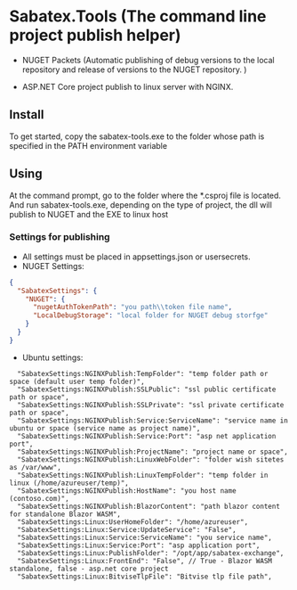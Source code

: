 # Sabatex.Tools (The command line project publish helper)
- NUGET Packets (Automatic publishing of debug versions to the local repository and release of versions to the NUGET repository. )

- ASP.NET Core project publish to linux server with NGINX.

## Install

To get started, copy the sabatex-tools.exe to the folder whose path is specified in the PATH environment variable

## Using
At the command prompt, go to the folder where the *.csproj file is located. And run sabatex-tools.exe, depending on the type of project, the dll will publish to NUGET and the EXE to linux host 

### Settings for publishing
- All settings must be placed in appsettings.json or usersecrets.
- NUGET Settings:
```json
{
  "SabatexSettings": {
    "NUGET": {
      "nugetAuthTokenPath": "you path\\token file name",
      "LocalDebugStorage": "local folder for NUGET debug storfge"
    }
  }
}
```

- Ubuntu settings:
```
  "SabatexSettings:NGINXPublish:TempFolder": "temp folder path or space (default user temp folder)",
  "SabatexSettings:NGINXPublish:SSLPublic": "ssl public certificate path or space",
  "SabatexSettings:NGINXPublish:SSLPrivate": "ssl private certificate path or space",
  "SabatexSettings:NGINXPublish:Service:ServiceName": "service name in ubuntu or space (service name as project name)",
  "SabatexSettings:NGINXPublish:Service:Port": "asp net application port",
  "SabatexSettings:NGINXPublish:ProjectName": "project name or space",
  "SabatexSettings:NGINXPublish:LinuxWebFolder": "folder wish sitetes as /var/www",
  "SabatexSettings:NGINXPublish:LinuxTempFolder": "temp folder in linux (/home/azureuser/temp)",
  "SabatexSettings:NGINXPublish:HostName": "you host name (contoso.com)",
  "SabatexSettings:NGINXPublish:BlazorContent": "path blazor content for standalone Blazor WASM",
  "SabatexSettings:Linux:UserHomeFolder": "/home/azureuser",
  "SabatexSettings:Linux:Service:UpdateService": "False",
  "SabatexSettings:Linux:Service:ServiceName": "you service name",
  "SabatexSettings:Linux:Service:Port": "asp application port",
  "SabatexSettings:Linux:PublishFolder": "/opt/app/sabatex-exchange",
  "SabatexSettings:Linux:FrontEnd": "False", // True - Blazor WASM standalone, false - asp.net core project
  "SabatexSettings:Linux:BitviseTlpFile": "Bitvise tlp file path",

```